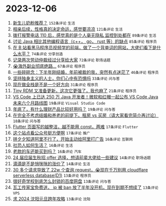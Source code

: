 # 2023-12-06

1. [新生儿奶粉推荐？](https://www.v2ex.com/t/997942) `152条评论` `生活`
1. [相亲后续，性格真的决定命运，感觉要凉凉](https://www.v2ex.com/t/997941) `121条评论` `生活`
1. [拨打报警电话 110 后，感觉真的是个人毫无隐私 监控到处都在](https://www.v2ex.com/t/997954) `89条评论` `生活`
1. [讨论 Java 相比其他编程语言（c++， go， rust 等）的缺点](https://www.v2ex.com/t/997966) `85条评论` `程序员`
1. [在 B 站看黑马程序员视频学的前端，做了一个背单词的网站，大佬们看下是什么水平？](https://www.v2ex.com/t/997978) `74条评论` `分享创造`
1. [记录两次劳动仲裁经过分享给大家](https://www.v2ex.com/t/997974) `72条评论` `职场话题`
1. [😭海外副业彻底绝路...](https://www.v2ex.com/t/997957) `67条评论` `程序员`
1. [一些碎碎念：下半年刚结婚，年前被裁的我，突然有点迷茫了](https://www.v2ex.com/t/998024) `46条评论` `程序员`
1. [坚持独身主义的人士，你们心中有恐惧吗](https://www.v2ex.com/t/998051) `33条评论` `问与答`
1. [现在做全栈是不是一个好方向](https://www.v2ex.com/t/997956) `31条评论` `程序员`
1. [Tiny RDM 又准备更新，这次它更强了，我也麻了](https://www.v2ex.com/t/998058) `21条评论` `程序员`
1. [VS Code 上已达 250 万 Java 开发者！微软和红帽一起公布 VS Code Java 未来六个月路线图](https://www.v2ex.com/t/997959) `19条评论` `Visual Studio Code`
1. [年底了，有什么理财产品比较好用吗？](https://www.v2ex.com/t/997950) `19条评论` `问与答`
1. [在完全不考虑结婚和养老的前提下。租房 vs 买房（请大家看完简介再讨论）](https://www.v2ex.com/t/998019) `18条评论` `问与答`
1. [Flutter 页面写的越整洁，越不能用 const，两难](https://www.v2ex.com/t/998007) `17条评论` `Flutter`
1. [这个站点看公众号挺方便啊](https://www.v2ex.com/t/997946) `17条评论` `推广`
1. [拼夕夕知道阿里不行了，开始主动给阿里打广告](https://www.v2ex.com/t/997968) `16条评论` `互联网`
1. [社恐人如何生活？](https://www.v2ex.com/t/997952) `16条评论` `生活`
1. [老款的车还能买到吗？](https://www.v2ex.com/t/997938) `16条评论` `汽车`
1. [24 届应届生秋招 offer 选择，想请前辈大佬给一些建议](https://www.v2ex.com/t/998017) `14条评论` `职场话题`
1. [滴滴是不是悄咪咪的涨价了](https://www.v2ex.com/t/997997) `14条评论` `生活`
1. [30 多个请求导致了 22w 个查询 request，😭现在千万别用 cloudflare serverless database(D1)](https://www.v2ex.com/t/998046) `13条评论` `程序员`
1. [很好奇学校到底怎么封锁的百度网盘](https://www.v2ex.com/t/998039) `13条评论` `问与答`
1. [瓦工传家宝免费送， ip 被 ban 放了半年没开机，现在到期不想续了](https://www.v2ex.com/t/998011) `13条评论` `VPS`
1. [求 2024 沈阳元旦跨年攻略](https://www.v2ex.com/t/997982) `13条评论` `沈阳`
